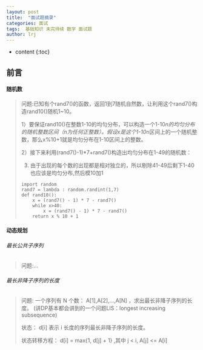 ```yaml
---
layout: post
title:  "面试题摘录"
categories: 面试
tags:  基础知识 未完待续 数学 面试题
author: lrj
---
```


* content
{:toc}


## 前言







####  随机数
> 问题:已知有个rand7()的函数，返回1到7随机自然数，让利用这个rand7()构造rand10()随机1~10。
> 
> 1）要保证rand10()在整数1-10的均匀分布，可以构造一个1-10*n的均匀分布的随机整数区间（n为任何正整数）。假设x是这个1-10*n区间上的一个随机整数，那么x%10+1就是均匀分布在1-10区间上的整数。
> 
> 2）接下来利用(rand7()-1)*7+rand7()构造出均匀分布在1-49的随机数：
> 
> 3) 由于出现的每个数的出现都是相对独立的，所以剔除41-49后剩下1-40也应该是均匀分布,然后模10加1
> 
> ```
> import random
> rand7 = lambda : random.randint(1,7)
> def rand10():
>     x = (rand7() - 1) * 7 - rand7()
>     while x>40:
>         x = (rand7() - 1) * 7 - rand7()
>     return x % 10 + 1
> ```


#### 动态规划
###### 最长公共子序列
> 问题:...

###### 最长非降子序列的长度
> 问题: 一个序列有 N 个数： A[1],A[2],…,A[N] ，求出最长非降子序列的长度。 (讲DP基本都会讲到的一个问题LIS：longest increasing subsequence)
>
> 状态： d[i] 表示 i 长度的序列最长非降子序列的长度。
>
> 状态转移方程： d[i] = max\{1, d[j] + 1\} ,其中 j < i, A[j] <= A[i]



